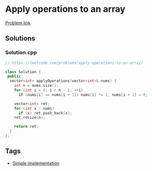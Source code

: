 # Apply operations to an array

[Problem link](https://leetcode.com/problems/apply-operations-to-an-array/)

## Solutions


### Solution.cpp
```cpp
// https://leetcode.com/problems/apply-operations-to-an-array/

class Solution {
 public:
  vector<int> applyOperations(vector<int>& nums) {
    int n = nums.size();
    for (int i = 0; i < n - 1; ++i)
      if (nums[i] == nums[i + 1]) nums[i] *= 2, nums[i + 1] = 0;

    vector<int> ret;
    for (int x : nums)
      if (x) ret.push_back(x);
    ret.resize(n);

    return ret;
  }
};
```
## Tags

* [Simple implementation](/Collections/simple-implementation.md#simple-implementation)
